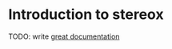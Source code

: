 # Introduction to stereox

TODO: write [great documentation](http://jacobian.org/writing/what-to-write/)
